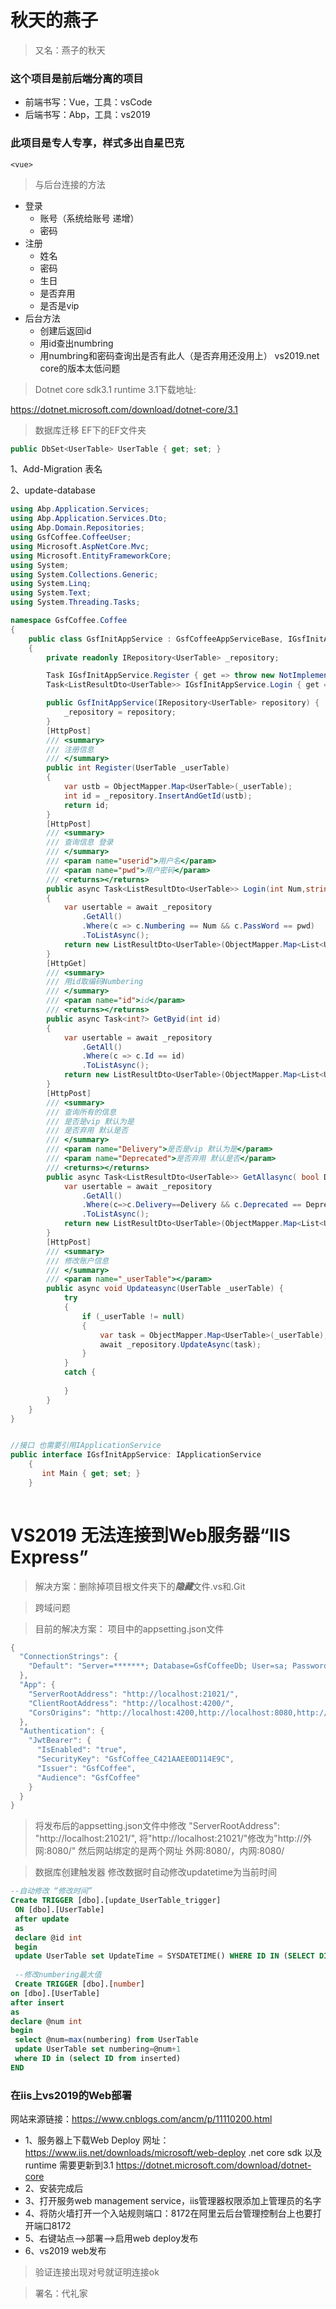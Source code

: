 # 秋天的燕子

> 又名：燕子的秋天

 ### 这个项目是前后端分离的项目
* 前端书写：Vue，工具：vsCode
* 后端书写：Abp，工具：vs2019
 ### 此项目是专人专享，样式多出自星巴克

```vue
<vue>
```
> 与后台连接的方法

* 登录
    * 账号（系统给账号 递增）
    * 密码 
* 注册
    * 姓名
    * 密码
    * 生日
    * 是否弃用
    * 是否是vip
* 后台方法
    * 创建后返回id
    * 用id查出numbring
    * 用numbring和密码查询出是否有此人（是否弃用还没用上）
vs2019.net core的版本太低问题

>Dotnet core sdk3.1 runtime 3.1下载地址:

https://dotnet.microsoft.com/download/dotnet-core/3.1

> 数据库迁移 EF下的EF文件夹

```c#
public DbSet<UserTable> UserTable { get; set; }
```

1、Add-Migration 表名

2、update-database 

```c#
using Abp.Application.Services;
using Abp.Application.Services.Dto;
using Abp.Domain.Repositories;
using GsfCoffee.CoffeeUser;
using Microsoft.AspNetCore.Mvc;
using Microsoft.EntityFrameworkCore;
using System;
using System.Collections.Generic;
using System.Linq;
using System.Text;
using System.Threading.Tasks;

namespace GsfCoffee.Coffee
{
    public class GsfInitAppService : GsfCoffeeAppServiceBase, IGsfInitAppService
    {
        private readonly IRepository<UserTable> _repository;

        Task IGsfInitAppService.Register { get => throw new NotImplementedException(); set => throw new NotImplementedException(); }
        Task<ListResultDto<UserTable>> IGsfInitAppService.Login { get => throw new NotImplementedException(); set => throw new NotImplementedException(); }

        public GsfInitAppService(IRepository<UserTable> repository) {
            _repository = repository;
        }
        [HttpPost]
        /// <summary>
        /// 注册信息
        /// </summary>
        public int Register(UserTable _userTable)
        {
            var ustb = ObjectMapper.Map<UserTable>(_userTable);
            int id = _repository.InsertAndGetId(ustb);
            return id;
        }
        [HttpPost]
        /// <summary>
        /// 查询信息 登录
        /// </summary>
        /// <param name="userid">用户名</param>
        /// <param name="pwd">用户密码</param>
        /// <returns></returns>
        public async Task<ListResultDto<UserTable>> Login(int Num,string pwd)
        {
            var usertable = await _repository
                .GetAll()
                .Where(c => c.Numbering == Num && c.PassWord == pwd)
                .ToListAsync();
            return new ListResultDto<UserTable>(ObjectMapper.Map<List<UserTable>>(usertable));
        }
        [HttpGet]
        /// <summary>
        /// 用id取编码Numbering
        /// </summary>
        /// <param name="id">id</param>
        /// <returns></returns>
        public async Task<int?> GetByid(int id)
        {
            var usertable = await _repository
                .GetAll()
                .Where(c => c.Id == id)
                .ToListAsync();
            return new ListResultDto<UserTable>(ObjectMapper.Map<List<UserTable>>(usertable)).Items[0].Numbering;
        }
        [HttpPost]
        /// <summary>
        /// 查询所有的信息 
        /// 是否是vip 默认为是 
        /// 是否弃用 默认是否
        /// </summary>
        /// <param name="Delivery">是否是vip 默认为是</param>
        /// <param name="Deprecated">是否弃用 默认是否</param>
        /// <returns></returns>
        public async Task<ListResultDto<UserTable>> GetAllasync( bool Delivery = true,bool Deprecated = false) {
            var usertable = await _repository
                .GetAll()
                .Where(c=>c.Delivery==Delivery && c.Deprecated == Deprecated)
                .ToListAsync();
            return new ListResultDto<UserTable>(ObjectMapper.Map<List<UserTable>>(usertable));
        }
        [HttpPost]
        /// <summary>
        /// 修改账户信息
        /// </summary>
        /// <param name="_userTable"></param>
        public async void Updateasync(UserTable _userTable) {
            try
            {
                if (_userTable != null)
                {
                    var task = ObjectMapper.Map<UserTable>(_userTable);
                    await _repository.UpdateAsync(task);
                }
            }
            catch { 
                
            }
        }
    }
}


//接口 也需要引用IApplicationService
public interface IGsfInitAppService: IApplicationService
    {
       int Main { get; set; }
    }
    
```

# VS2019 无法连接到Web服务器“IIS Express”

> 解决方案：删除掉项目根文件夹下的***隐藏***文件.vs和.Git

> 跨域问题

>目前的解决方案：
项目中的appsetting.json文件

```c#
{
  "ConnectionStrings": {
    "Default": "Server=*******; Database=GsfCoffeeDb; User=sa; Password=******;"
  },
  "App": {
    "ServerRootAddress": "http://localhost:21021/",
    "ClientRootAddress": "http://localhost:4200/",
    "CorsOrigins": "http://localhost:4200,http://localhost:8080,http://localhost:8081,http://localhost:3000,http://106.15.75.186:8080"
  },
  "Authentication": {
    "JwtBearer": {
      "IsEnabled": "true",
      "SecurityKey": "GsfCoffee_C421AAEE0D114E9C",
      "Issuer": "GsfCoffee",
      "Audience": "GsfCoffee"
    }
  }
}
```

> 将发布后的appsetting.json文件中修改
"ServerRootAddress": "http://localhost:21021/",
将"http://localhost:21021/"修改为"http://外网:8080/"
然后网站绑定的是两个网址 外网:8080/，内网:8080/

> 数据库创建触发器 修改数据时自动修改updatetime为当前时间

```sql
--自动修改 “修改时间”
Create TRIGGER [dbo].[update_UserTable_trigger]
 ON [dbo].[UserTable]
 after update
 as 
 declare @id int
 begin
 update UserTable set UpdateTime = SYSDATETIME() WHERE ID IN (SELECT DISTINCT ID FROM inserted)
 
 --修改numbering最大值
 Create TRIGGER [dbo].[number]
on [dbo].[UserTable]
after insert
as
declare @num int
begin
 select @num=max(numbering) from UserTable
 update UserTable set numbering=@num+1
 where ID in (select ID from inserted)
END
```

### 在iis上vs2019的Web部署

网站来源链接：https://www.cnblogs.com/ancm/p/11110200.html
* 1、服务器上下载Web Deploy
网址：https://www.iis.net/downloads/microsoft/web-deploy
.net core sdk 以及runtime 需要更新到3.1
https://dotnet.microsoft.com/download/dotnet-core
* 2、安装完成后
* 3、打开服务web management service，iis管理器权限添加上管理员的名字
* 4、将防火墙打开一个入站规则端口：8172在阿里云后台管理控制台上也要打开端口8172
* 5、右键站点-->部署-->启用web deploy发布
* 6、vs2019 web发布

> 验证连接出现对号就证明连接ok

> 署名：代礼家 
